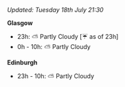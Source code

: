 *Updated: Tuesday 18th July 21:30*

**Glasgow**

* 23h: :partly_sunny: Partly Cloudy [:umbrella: as of 23h]
* 0h - 10h: :partly_sunny: Partly Cloudy

**Edinburgh**

* 23h - 10h: :partly_sunny: Partly Cloudy
